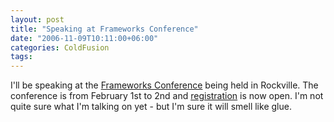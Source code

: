 ```yaml
---
layout: post
title: "Speaking at Frameworks Conference"
date: "2006-11-09T10:11:00+06:00"
categories: ColdFusion 
tags: 
---
```


I'll be speaking at the <a href="http://www.frameworksconference.com/">Frameworks Conference</a> being held in Rockville. The conference is from February 1st to 2nd and <a href="https://secure.teratech.com/frameworks2007/pages/secure_registration.cfm">registration</a> is now open. I'm not quite sure what I'm talking on yet - but I'm sure it will smell like glue.